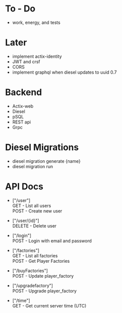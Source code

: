 # To - Do

- work, energy, and tests

# Later

- implement actix-identity
- JWT and crsf
- CORS
- implement graphql when diesel updates to uuid 0.7

# Backend

- Actix-web
- Diesel
- pSQL
- REST api
- Grpc

# Diesel Migrations

- diesel migration generate {name}
- diesel migration run

# API Docs

- ["/user"]  
  GET - List all users  
  POST - Create new user

- ["/user/{id}"]  
  DELETE - Delete user

- ["/login"]  
  POST - Login with email and password

- ["/factories"]  
  GET - List all factories  
  POST - Get Player Factories

- ["/buyFactories"]  
  POST - Update player_factory

- ["/upgradefactory"]  
  POST - Upgrade player_factory

- ["/time"]  
  GET - Get current server time (UTC)
